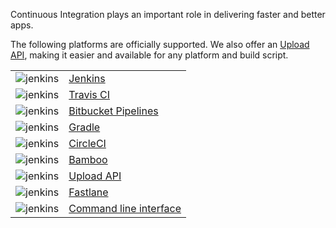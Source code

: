 Continuous Integration plays an important role in delivering faster and better apps.

The following platforms are officially supported. We also offer an [Upload API](../API/Upload_API.html), making it easier and available for any platform and build script.

| | |
|:-:|-|
|![jenkins](../img/continuous-integration/jenkins-logo.png) | [Jenkins](Jenkins.html)|
|![jenkins](../img/continuous-integration/travis-ci-logo.png) | [Travis CI](Travis_CI.html)|
|![jenkins](../img/continuous-integration/bitbucket-pipelines-logo.png) | [Bitbucket Pipelines](Bitbucket_Pipelines.html)|
|![jenkins](../img/continuous-integration/gradle-logo.png) | [Gradle](Gradle.html)|
|![jenkins](../img/continuous-integration/circleci-logo.png) | [CircleCI](CircleCI.html)|
|![jenkins](../img/continuous-integration/bamboo-logo.png) | [Bamboo](Bamboo.html)|
|![jenkins](../img/continuous-integration/cloud-icon.png) | [Upload API](../API/Upload_API.html)|
|![jenkins](../img/continuous-integration/fastlane-logo.png) | [Fastlane](Fastlane.html)|
|![jenkins](../img/continuous-integration/command-line-icon.png) | [Command line interface](https://github.com/testfairy/command-line-uploader/blob/master/testfairy-uploader.sh)|

<style>table thead {display: none;}</style>
<style>img {max-width: 100px; border: none;}</style>
